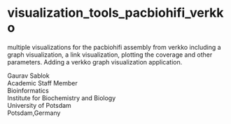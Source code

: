 # visualization_tools_pacbiohifi_verkko
multiple visualizations for the pacbiohifi assembly from verkko including a graph visualization, a link visualization, plotting the coverage and other parameters. Adding a verkko graph visualization application. 

Gaurav Sablok \
Academic Staff Member \
Bioinformatics \
Institute for Biochemistry and Biology \
University of Potsdam \
Potsdam,Germany
